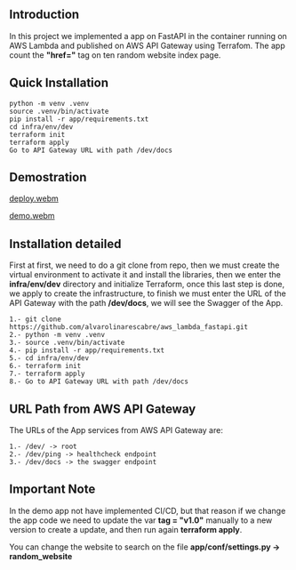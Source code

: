 ## Introduction
In this project we implemented a app on FastAPI in the container running on AWS Lambda and published on AWS API Gateway
using Terrafom. The app count the **"href="** tag on ten random website index page.

## Quick Installation
    python -m venv .venv
    source .venv/bin/activate
    pip install -r app/requirements.txt
    cd infra/env/dev
    terraform init
    terraform apply
    Go to API Gateway URL with path /dev/docs
    
## Demostration

[deploy.webm](https://github.com/alvarolinarescabre/aws_lambda_fastapi/assets/12623570/adf957a3-f082-4748-b44b-da4d171e3bb2)

[demo.webm](https://github.com/alvarolinarescabre/aws_lambda_fastapi/assets/12623570/79c80fa1-3be6-4649-865f-93b89f53ac84)

## Installation detailed

First at first, we need to do a git clone from repo, 
then we must create the virtual environment to activate it and install the libraries, then we enter the **infra/env/dev**
directory and initialize Terraform, once this last step is done, we apply to create the infrastructure, to finish we
must enter the URL of the API Gateway with the path **/dev/docs**, we will see the Swagger of the App.

    1.- git clone  https://github.com/alvarolinarescabre/aws_lambda_fastapi.git
    2.- python -m venv .venv
    3.- source .venv/bin/activate
    4.- pip install -r app/requirements.txt
    5.- cd infra/env/dev
    6.- terraform init
    7.- terraform apply
    8.- Go to API Gateway URL with path /dev/docs


## URL Path from AWS API Gateway

The URLs of the App services from AWS API Gateway are:

    1.- /dev/ -> root
    2.- /dev/ping -> healthcheck endpoint
    3.- /dev/docs -> the swagger endpoint

## Important Note

In the demo app not have implemented CI/CD, but that reason if we change the app code we need to update the var
**tag = "v1.0"** manually to a new version to create a update, and then run again **terraform apply**.

You can change the website to search on the file **app/conf/settings.py -> random_website**
